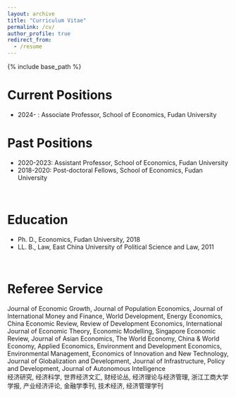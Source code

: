 ```yaml
---
layout: archive
title: "Curriculum Vitae"
permalink: /cv/
author_profile: true
redirect_from:
  - /resume
---
```


{% include base_path %}

Current Positions
======
* 2024- : Associate Professor, School of Economics, Fudan University

Past Positions
======
* 2020-2023: Assistant Professor, School of Economics, Fudan University
* 2018-2020: Post-doctoral Fellows, School of Economics, Fudan University

<br>

Education
======
* Ph. D., Economics, Fudan University, 2018
* LL. B., Law, East China University of Political Science and Law, 2011

<br>

Referee Service
======
Journal of Economic Growth, Journal of Population Economics, Journal of International Money and Finance, World Development, Energy Economics, China Economic Review, Review of Development Economics, International Journal of Economic Theory, Economic Modelling, Singapore Economic Review, Journal of Asian Economics, The World Economy, China & World Economy, Applied Economics, Environment and Development Economics, Environmental Management, Economics of Innovation and New Technology, Journal of Globalization and Development, Journal of Infrastructure, Policy and Development, Journal of Autonomous Intelligence <br>
经济研究, 经济科学, 世界经济文汇, 财经论丛, 经济理论与经济管理, 浙江工商大学学报, 产业经济评论, 金融学季刊, 技术经济, 经济管理学刊

